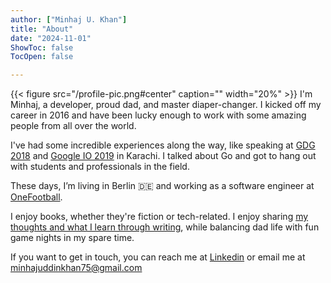 ```yaml
---
author: ["Minhaj U. Khan"]
title: "About"
date: "2024-11-01"
ShowToc: false
TocOpen: false

---
```


{{< figure src="/profile-pic.png#center" caption="" width="20%" >}}
I'm Minhaj, a developer, proud dad, and master diaper-changer. I kicked off my career in 2016 and have been lucky enough to work with some amazing people from all over the world.

I've had some incredible experiences along the way, like speaking at [GDG 2018](https://gdg.community.dev/events/details/google-gdg-kolachi-presents-gdg-devfest-karachi-2019/) and [Google IO 2019](https://gdg.community.dev/events/details/google-gdg-kolachi-presents-google-io-2019-extended-karachi/) in Karachi. I talked about Go and got to hang out with students and professionals  in the field.

These days, I’m living in Berlin 🇩🇪 and working as a software engineer at [OneFootball](https://company.onefootball.com/). 

I enjoy books, whether they're fiction or tech-related. I enjoy sharing [my thoughts and what I learn through writing](https://medium.com/@minhajukhan), while balancing dad life with fun game nights in my spare time.

If you want to get in touch, you can reach me at [Linkedin](https://www.linkedin.com/in/minhaj-khan-283897134/) or email me at minhajuddinkhan75@gmail.com